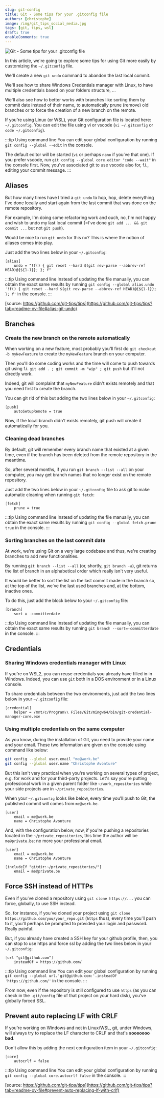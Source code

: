 ```yaml
---
slug: git-config
title: Git - Some tips for your .gitconfig file
authors: [christophe]
image: /img/git_tips_social_media.jpg
tags: [git, tips, wsl]
draft: true
enableComments: true
---
```

![Git - Some tips for your .gitconfig file](/img/git_tips_banner.jpg)

<!-- cspell:ignore autocrlf,committerdate,gitdir,sooooooo -->

In this article, we're going to explore some tips for using Git more easily by customizing the `~/.gitconfig` file.

We'll create a new `git undo` command to abandon the last local commit.

We'll see how to share Windows Credentials manager with Linux, to have multiple credentials based on your folders structure, ...

We'll also see how to better works with branches like sorting them by commit date instead of their name, to automatically prune (remove) old branches or to force the creation of a new branch on the remote.

<!-- truncate -->

If you're using Linux (or WSL), your Git configuration file is located here: `~/.gitconfig`. You can edit the file using vi or vscode (`vi ~/.gitconfig` or `code ~/.gitconfig`).

:::tip Using command line
You can edit your global configuration by running `git config --global --edit` in the console.

The default editor will be started (`vi` or perhaps `nano` if you've that one). If you prefer vscode, run `git config --global core.editor "code --wait"` in the console first. Now, you've associated git to use vscode also for, f.i., editing your commit message.
:::

## Aliases

But how many times have I tried a `git undo` to hop, hop, delete everything I've done locally and start again from the last commit that was done on the remote repository.

For example, I'm doing some refactoring work and ouch, no, I'm not happy and wish to undo my last local commit (=I've done `git add ... && git commit ...` but not `git push`).

Would be nice to run `git undo` for this no? This is where the notion of aliases comes into play.

Just add the two lines below in your `~/.gitconfig`:

```text
[alias]
    undo = "!f() { git reset --hard $(git rev-parse --abbrev-ref HEAD)@{${1-1}}; }; f"
```

:::tip Using command line
Instead of updating the file manually, you can obtain the exact same results by running `git config --global alias.undo '!f() { git reset --hard $(git rev-parse --abbrev-ref HEAD)@{${1-1}}; }; f'` in the console.
:::

[source: https://github.com/git-tips/tips](https://github.com/git-tips/tips?tab=readme-ov-file#alias-git-undo)

## Branches

### Create the new branch on the remote automatically

When working on a new feature, most probably you'll first do `git checkout -b myNewFeature` to create the `myNewFeature` branch on your computer.

Then you'll do some coding works and the time will come to push towards git using f.i. `git add . ; git commit -m "wip" ; git push` but it'll not directly work.

Indeed, git will complaint that `myNewFeature` didn't exists remotely and that you need first to create the branch.

You can git rid of this but adding the two lines below in your `~/.gitconfig`:

```text
[push]
    autoSetupRemote = true
```

Now, if the local branch didn't exists remotely, git push will create it automatically for you.

### Cleaning dead branches

By default, git will remember every branch name that existed at a given time, even if the branch has been deleted from the remote repository in the meantime.

So, after several months, if you run `git branch --list --all` on your computer, you may get branch names that no longer exist on the remote repository.

Just add the two lines below in your `~/.gitconfig` file to ask git to make automatic cleaning when running `git fetch`:

```text
[fetch]
    prune = true
```

:::tip Using command line
Instead of updating the file manually, you can obtain the exact same results by running `git config --global fetch.prune true` in the console.
:::

### Sorting branches on the last commit date

At work, we're using Git on a very large codebase and thus, we're creating branches to add new functionalities.

By running `git branch --list --all` (or, shortly, `git branch -a`), git returns the list of branch in an alphabetical order which really isn't very useful.

It would be better to sort the list on the last commit made in the branch so, at the top of the list, we've the last used branches and, at the bottom, inactive ones.

To do this, just add the block below to your `~/.gitconfig` file:

```text
[branch]
    sort = -committerdate
```

:::tip Using command line
Instead of updating the file manually, you can obtain the exact same results by running `git branch --sort=-committerdate` in the console.
:::

## Credentials

### Sharing Windows credentials manager with Linux

If you're on WSL2, you can reuse credentials you already have filled in in Windows. Indeed, you can use `git` both in a DOS environment or in a Linux console.

To share credentials between the two environments, just add the two lines below in your `~/.gitconfig` file:

```text
[credential]
    helper = /mnt/c/Program\\ Files/Git/mingw64/bin/git-credential-manager-core.exe
```

### Using multiple credentials on the same computer

As you know, during the installation of Git, you need to provide your name and your email. These two information are given on the console using command like below:

```bash
git config --global user.email "me@work.be"
git config --global user.name "Christophe Avonture"
```

But this isn't very practical when you're working on several types of project, e.g. for work and for your third-party projects. Let's say you're putting professional work in a given parent folder like `~/work_repositories` while your side projects are in `~/private_repositories`.

When your `~/.gitconfig` looks like below, every time you'll push to Git, the published commit will comes from `me@work.be`.

```text
[user]
    email = me@work.be
    name = Christophe Avonture
```

And, with the configuration below, now, if you're pushing a repositories located in the `~/private_repositories`, this time the author will be `me@private.be`; no more your professional email.

```text
[user]
    email = me@work.be
    name = Christophe Avonture

[includeIf "gitdir:~/private_repositories/"]
    email = me@private.be
```

## Force SSH instead of HTTPs

Even if you've cloned a repository using `git clone https://...` you can force, globally, to use SSH instead.

So, for instance, if you've cloned your project using `git clone https://github.com/you/your_repo.git` (`https` thus), every time you'll push to it, you'll perhaps be prompted to provided your login and password. Really painful.

But, if you already have created a SSH key for your github profile, then, you can stop to use https and force ssl by adding the two lines below in your `~/.gitconfig`:

```text
[url "git@github.com"]
    insteadOf = https://github.com/
```

:::tip Using command line
You can edit your global configuration by running `git config --global url.'git@github.com:'.insteadOf 'https://github.com/'` in the console.
:::

From now, even if the repository is still configured to use `https` (as you can check in the `.git/config` file of that project on your hard disk), you've globally forced SSL.

## Prevent auto replacing LF with CRLF

If you're working on Windows and not in Linux/WSL, git, under Windows, will always try to replace the LF character to CRLF and that's **sooooooo bad**.

Don't allow this by adding the next configuration item in your `~/.gitconfig`:

```text
[core]
    autocrlf = false
```

:::tip Using command line
You can edit your global configuration by running `git config --global core.autocrlf false` in the console.
:::


[source: https://github.com/git-tips/tips](https://github.com/git-tips/tips?tab=readme-ov-file#prevent-auto-replacing-lf-with-crlf)
